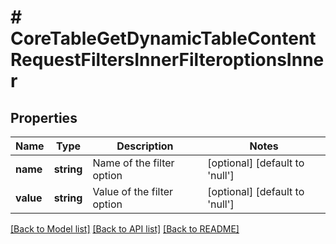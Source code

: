 # # CoreTableGetDynamicTableContentRequestFiltersInnerFilteroptionsInner

## Properties

Name | Type | Description | Notes
------------ | ------------- | ------------- | -------------
**name** | **string** | Name of the filter option | [optional] [default to 'null']
**value** | **string** | Value of the filter option | [optional] [default to 'null']

[[Back to Model list]](../../README.md#models) [[Back to API list]](../../README.md#endpoints) [[Back to README]](../../README.md)
